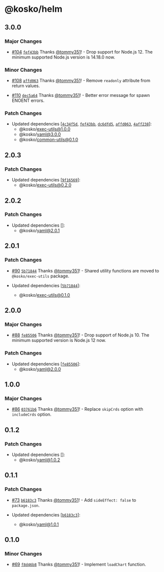 # @kosko/helm

## 3.0.0

### Major Changes

- [#104](https://github.com/tommy351/kosko/pull/104) [`fef43bb`](https://github.com/tommy351/kosko/commit/fef43bbde55c5c2c48b0a81c71014513e83a7ad2) Thanks [@tommy351](https://github.com/tommy351)! - Drop support for Node.js 12. The minimum supported Node.js version is 14.18.0 now.

### Minor Changes

- [#108](https://github.com/tommy351/kosko/pull/108) [`affd063`](https://github.com/tommy351/kosko/commit/affd0632bc31033864cbc49620bee870d46437c8) Thanks [@tommy351](https://github.com/tommy351)! - Remove `readonly` attribute from return values.

- [#110](https://github.com/tommy351/kosko/pull/110) [`dec5a64`](https://github.com/tommy351/kosko/commit/dec5a64feb8486a2e772f533c9cb2a20c43e7151) Thanks [@tommy351](https://github.com/tommy351)! - Better error message for spawn ENOENT errors.

### Patch Changes

- Updated dependencies [[`4c34f5d`](https://github.com/tommy351/kosko/commit/4c34f5d1752eec320885ad479daeed7beab10c4a), [`fef43bb`](https://github.com/tommy351/kosko/commit/fef43bbde55c5c2c48b0a81c71014513e83a7ad2), [`dc6dfd5`](https://github.com/tommy351/kosko/commit/dc6dfd5918e57e2a0368333b1ced8190dfd801ee), [`affd063`](https://github.com/tommy351/kosko/commit/affd0632bc31033864cbc49620bee870d46437c8), [`4aff238`](https://github.com/tommy351/kosko/commit/4aff2388449a9887ca417db97296a6843854140b)]:
  - @kosko/exec-utils@1.0.0
  - @kosko/yaml@3.0.0
  - @kosko/common-utils@0.1.0

## 2.0.3

### Patch Changes

- Updated dependencies [[`9f16569`](https://github.com/tommy351/kosko/commit/9f165696ffc1274ee28386b5bac979373fbce68b)]:
  - @kosko/exec-utils@0.2.0

## 2.0.2

### Patch Changes

- Updated dependencies []:
  - @kosko/yaml@2.0.1

## 2.0.1

### Patch Changes

- [#90](https://github.com/tommy351/kosko/pull/90) [`5b71844`](https://github.com/tommy351/kosko/commit/5b71844e700fdec9225c6c1395004a12e0869254) Thanks [@tommy351](https://github.com/tommy351)! - Shared utility functions are moved to `@kosko/exec-utils` package.

- Updated dependencies [[`5b71844`](https://github.com/tommy351/kosko/commit/5b71844e700fdec9225c6c1395004a12e0869254)]:
  - @kosko/exec-utils@0.1.0

## 2.0.0

### Major Changes

- [#88](https://github.com/tommy351/kosko/pull/88) [`fe85506`](https://github.com/tommy351/kosko/commit/fe8550688d7fe53f006bb64b8dd925348facef04) Thanks [@tommy351](https://github.com/tommy351)! - Drop support of Node.js 10. The minimum supported version is Node.js 12 now.

### Patch Changes

- Updated dependencies [[`fe85506`](https://github.com/tommy351/kosko/commit/fe8550688d7fe53f006bb64b8dd925348facef04)]:
  - @kosko/yaml@2.0.0

## 1.0.0

### Major Changes

- [#86](https://github.com/tommy351/kosko/pull/86) [`03761b6`](https://github.com/tommy351/kosko/commit/03761b6789e735de94bb5500f5b6d9e8b4538cdd) Thanks [@tommy351](https://github.com/tommy351)! - Replace `skipCrds` option with `includeCrds` option.

## 0.1.2

### Patch Changes

- Updated dependencies []:
  - @kosko/yaml@1.0.2

## 0.1.1

### Patch Changes

- [#73](https://github.com/tommy351/kosko/pull/73) [`b6183c3`](https://github.com/tommy351/kosko/commit/b6183c3781ab3f1f1d21de8fbd21e5ef0ca37e17) Thanks [@tommy351](https://github.com/tommy351)! - Add `sideEffect: false` to `package.json`.

- Updated dependencies [[`b6183c3`](https://github.com/tommy351/kosko/commit/b6183c3781ab3f1f1d21de8fbd21e5ef0ca37e17)]:
  - @kosko/yaml@1.0.1

## 0.1.0

### Minor Changes

- [#69](https://github.com/tommy351/kosko/pull/69) [`f8d46b8`](https://github.com/tommy351/kosko/commit/f8d46b8c6e21b489bc6b40e14218e7eef21b496f) Thanks [@tommy351](https://github.com/tommy351)! - Implement `loadChart` function.
